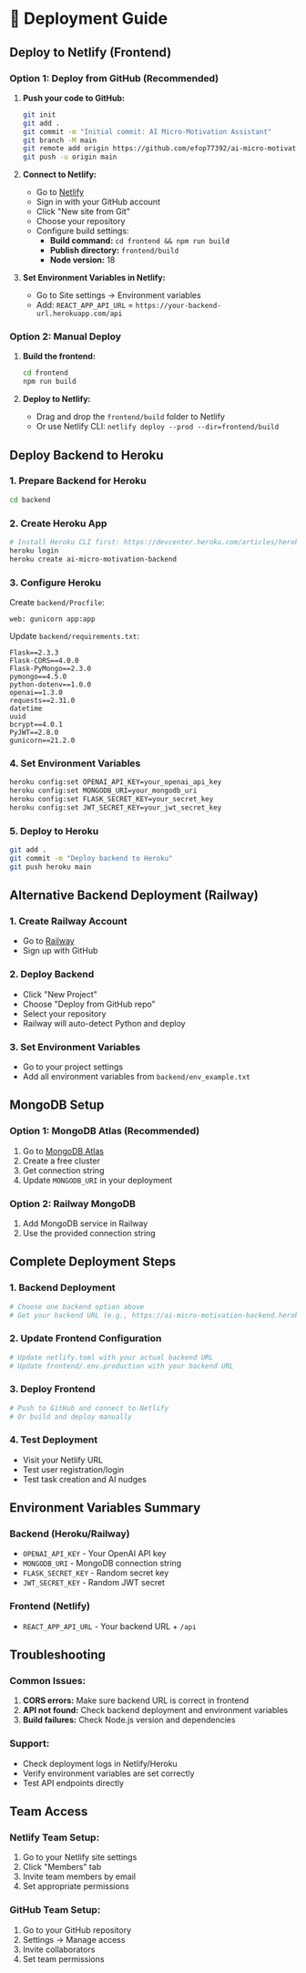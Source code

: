 # 🚀 Deployment Guide

## Deploy to Netlify (Frontend)

### Option 1: Deploy from GitHub (Recommended)

1. **Push your code to GitHub:**
   ```bash
   git init
   git add .
   git commit -m "Initial commit: AI Micro-Motivation Assistant"
   git branch -M main
   git remote add origin https://github.com/efop77392/ai-micro-motivation.git
   git push -u origin main
   ```

2. **Connect to Netlify:**
   - Go to [Netlify](https://netlify.com)
   - Sign in with your GitHub account
   - Click "New site from Git"
   - Choose your repository
   - Configure build settings:
     - **Build command:** `cd frontend && npm run build`
     - **Publish directory:** `frontend/build`
     - **Node version:** 18

3. **Set Environment Variables in Netlify:**
   - Go to Site settings → Environment variables
   - Add: `REACT_APP_API_URL` = `https://your-backend-url.herokuapp.com/api`

### Option 2: Manual Deploy

1. **Build the frontend:**
   ```bash
   cd frontend
   npm run build
   ```

2. **Deploy to Netlify:**
   - Drag and drop the `frontend/build` folder to Netlify
   - Or use Netlify CLI: `netlify deploy --prod --dir=frontend/build`

## Deploy Backend to Heroku

### 1. Prepare Backend for Heroku

```bash
cd backend
```

### 2. Create Heroku App

```bash
# Install Heroku CLI first: https://devcenter.heroku.com/articles/heroku-cli
heroku login
heroku create ai-micro-motivation-backend
```

### 3. Configure Heroku

Create `backend/Procfile`:
```
web: gunicorn app:app
```

Update `backend/requirements.txt`:
```
Flask==2.3.3
Flask-CORS==4.0.0
Flask-PyMongo==2.3.0
pymongo==4.5.0
python-dotenv==1.0.0
openai==1.3.0
requests==2.31.0
datetime
uuid
bcrypt==4.0.1
PyJWT==2.8.0
gunicorn==21.2.0
```

### 4. Set Environment Variables

```bash
heroku config:set OPENAI_API_KEY=your_openai_api_key
heroku config:set MONGODB_URI=your_mongodb_uri
heroku config:set FLASK_SECRET_KEY=your_secret_key
heroku config:set JWT_SECRET_KEY=your_jwt_secret_key
```

### 5. Deploy to Heroku

```bash
git add .
git commit -m "Deploy backend to Heroku"
git push heroku main
```

## Alternative Backend Deployment (Railway)

### 1. Create Railway Account
- Go to [Railway](https://railway.app)
- Sign up with GitHub

### 2. Deploy Backend
- Click "New Project"
- Choose "Deploy from GitHub repo"
- Select your repository
- Railway will auto-detect Python and deploy

### 3. Set Environment Variables
- Go to your project settings
- Add all environment variables from `backend/env_example.txt`

## MongoDB Setup

### Option 1: MongoDB Atlas (Recommended)
1. Go to [MongoDB Atlas](https://cloud.mongodb.com)
2. Create a free cluster
3. Get connection string
4. Update `MONGODB_URI` in your deployment

### Option 2: Railway MongoDB
1. Add MongoDB service in Railway
2. Use the provided connection string

## Complete Deployment Steps

### 1. Backend Deployment
```bash
# Choose one backend option above
# Get your backend URL (e.g., https://ai-micro-motivation-backend.herokuapp.com)
```

### 2. Update Frontend Configuration
```bash
# Update netlify.toml with your actual backend URL
# Update frontend/.env.production with your backend URL
```

### 3. Deploy Frontend
```bash
# Push to GitHub and connect to Netlify
# Or build and deploy manually
```

### 4. Test Deployment
- Visit your Netlify URL
- Test user registration/login
- Test task creation and AI nudges

## Environment Variables Summary

### Backend (Heroku/Railway)
- `OPENAI_API_KEY` - Your OpenAI API key
- `MONGODB_URI` - MongoDB connection string
- `FLASK_SECRET_KEY` - Random secret key
- `JWT_SECRET_KEY` - Random JWT secret

### Frontend (Netlify)
- `REACT_APP_API_URL` - Your backend URL + `/api`

## Troubleshooting

### Common Issues:
1. **CORS errors:** Make sure backend URL is correct in frontend
2. **API not found:** Check backend deployment and environment variables
3. **Build failures:** Check Node.js version and dependencies

### Support:
- Check deployment logs in Netlify/Heroku
- Verify environment variables are set correctly
- Test API endpoints directly

## Team Access

### Netlify Team Setup:
1. Go to your Netlify site settings
2. Click "Members" tab
3. Invite team members by email
4. Set appropriate permissions

### GitHub Team Setup:
1. Go to your GitHub repository
2. Settings → Manage access
3. Invite collaborators
4. Set team permissions
